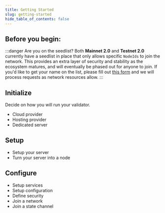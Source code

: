 ```yaml
---
title: Getting Started
slug: getting-started
hide_table_of_contents: false
---
```


## Before you begin:

:::danger Are you on the seedlist?
Both **Mainnet 2.0** and **Testnet 2.0** currently have a seedlist in place that only allows specific `NodeIds` to join the network.
This provides an extra layer of security and stability as the ecosystem matures, and will eventually be phased out for anyone to join. If you'd like to get your name on the list, please fill out [this form](https://cypress-metal-1d9.notion.site/Node-Validators-80876addcf914fcbb014d80ff738ded4) and we will process requests as network resources allow.
:::
## Initialize

Decide on how you will run your validator.

- Cloud provider
- Hosting provider
- Dedicated server

## Setup

- Setup your server
- Turn your server into a node

## Configure

- Setup services
- Setup configuration
- Define security
- Join a network
- Join a state channel